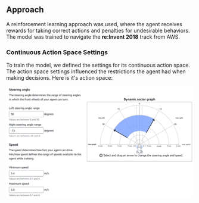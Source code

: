 ## Approach

A reinforcement learning approach was used, where the agent receives rewards for taking correct actions and penalties for undesirable behaviors. The model was trained to navigate the **re:Invent 2018** track from AWS.

### Continuous Action Space Settings

To train the model, we defined the settings for its continuous action space. The action space settings influenced the restrictions the agent had when making decisions.
Here is it's action space:

![Action Space Settings](Img/Continuous_Action_Space.png)
